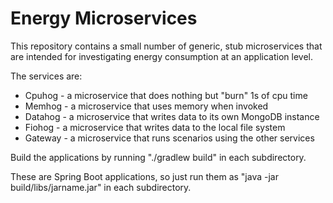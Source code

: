 # Energy Microservices

This repository contains a small number of generic, stub microservices
that are intended for investigating energy consumption at an application level.

The services are:

* Cpuhog  - a microservice that does nothing but "burn" 1s of cpu time
* Memhog  - a microservice that uses memory when invoked
* Datahog - a microservice that writes data to its own MongoDB instance
* Fiohog  - a microservice that writes data to the local file system
* Gateway - a microservice that runs scenarios using the other services

Build the applications by running "./gradlew build" in each subdirectory.

These are Spring Boot applications, so just run them as 
"java -jar build/libs/jarname.jar" in each subdirectory.



